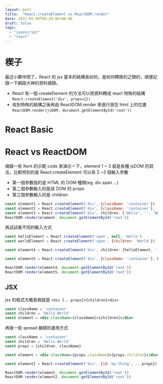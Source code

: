 ```yaml
---
layout: post
title:  "React.createElement vs ReactDOM.render"
date: 2022-05-09T09:29:06+08:00
draft: false
tags: 
  - "javascript"
  - "react"
---
```


# 楔子
最近小夥伴問了，React 的 jsx 基本的結構長如何，是如何轉換的之類的，順便記錄一下網路大神的資料摘錄。
- React 有一個 createElement 的方法可以把資料轉成 react 特殊的結構 `React.createElement('div', props={})`
- 收到特殊的結構之後再由 ReactDOM.render 來進行放在 html 上的位置 `ReactDOM.render(jsDOM, document.getElementById('root'))`

# React Basic
# React vs ReactDOM 

摘錄一些 Kent 的示範 code 來演示一下，element 1 ~ 3 就是各種 jsDOM 的寫法，比較特別的是 React.createElement 可以有 2 ~3 個輸入參數
- 第一個參數指的是 HTML 的 DOM 種類(eg. div span ...)
- 第二個參數輸入的是該 DOM 的 props
- 第三個參數輸入的是 children

```javascript
const element1 = React.createElement('div', {className: 'container'})
const element2 = React.createElement('div', {className: 'container'}, 'Hello', '', 'World')
const element3 = React.createElement('div', children: ['Hello', '', 'World'])
ReactDOM.render(element, document.getElementById('root'))
```

再試試看不同的輸入方式

```javascript
const helloElement = React.createElement('span', null, 'Hello')
const worldElement = React.createElement('span', {children: 'World'})

const element4 = React.createElement('div', children: [helloElement, '', worldElement]) // key pro

const element5 = React.createElement('div', {className: 'container'}, helloElement, '', worldElement ) 

ReactDOM.render(element4, document.getElementById('root'))
ReactDOM.render(element5, document.getElementById('root'))
```

## JSX

jsx 的格式大概長相就是 `<div {...props}>{children}<div>`

```jsx
const className = 'container'
const children = 'Hello World'
const element = <div className={className}>{children}</div>
```

再做一些 spread 展開的運用方式

```jsx
const className = 'container'
const children = 'Hello World'
const props = {children, className}

const element = <div className={props.className}>{props.children}</div>

const element2 = React.createElement('div', {id:'my-thing', ...props})

ReactDOM.render(element, document.getElementById('root'))
ReactDOM.render(element2, document.getElementById('root'))
```